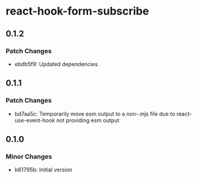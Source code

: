 # react-hook-form-subscribe

## 0.1.2

### Patch Changes

- ebdb5f9: Updated dependencies

## 0.1.1

### Patch Changes

- bd7aa5c: Temporarily move esm output to a non-.mjs file due to react-use-event-hook not providing esm output

## 0.1.0

### Minor Changes

- b61795b: Initial version
